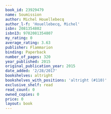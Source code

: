 ```yaml
---
book_id: 23929479
name: Soumission
author: Michel Houellebecq
author_l-f: 'Houellebecq, Michel'
isbn: 2081354802
isbn13: 9782081354807
my_rating: 0
average_rating: 3.63
publisher: Flammarion
binding: Paperback
number_of_pages: 320
year_published: 2015
original_publication_year: 2015
date_added: '2/28/2017'
bookshelves: altright
bookshelves_with_positions: 'altright (#110)'
exclusive_shelf: read
read_count: 0
owned_copies: 0
price: 0
layout: book
---
```


